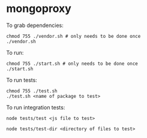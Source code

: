 # mongoproxy

To grab dependencies:

	chmod 755 ./vendor.sh # only needs to be done once
	./vendor.sh

To run:

	chmod 755 ./start.sh # only needs to be done once
	./start.sh

To run tests:
	
	chmod 755 ./test.sh
	./test.sh <name of package to test>

To run integration tests:

	node tests/test <js file to test>

	node tests/test-dir <directory of files to test>
